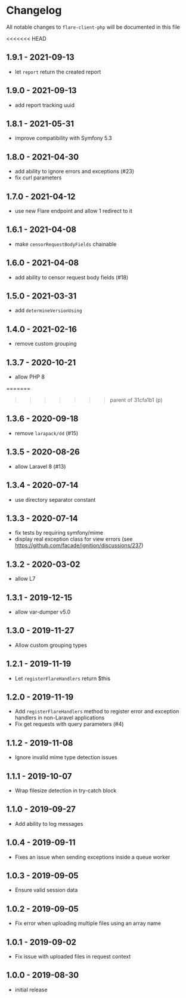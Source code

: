 # Changelog

All notable changes to `flare-client-php` will be documented in this file

<<<<<<< HEAD
## 1.9.1 - 2021-09-13

- let `report` return the created report

## 1.9.0 - 2021-09-13

- add report tracking uuid

## 1.8.1 - 2021-05-31

- improve compatibility with Symfony 5.3

## 1.8.0 - 2021-04-30

- add ability to ignore errors and exceptions (#23)
- fix curl parameters

## 1.7.0 - 2021-04-12

- use new Flare endpoint and allow 1 redirect to it
 
## 1.6.1 - 2021-04-08

- make `censorRequestBodyFields` chainable

## 1.6.0 - 2021-04-08

- add ability to censor request body fields (#18)

## 1.5.0 - 2021-03-31

- add `determineVersionUsing`

## 1.4.0 - 2021-02-16

- remove custom grouping

## 1.3.7 - 2020-10-21

- allow PHP 8

=======
>>>>>>> parent of 31cfa1b1 (p)
## 1.3.6 - 2020-09-18

- remove `larapack/dd` (#15)

## 1.3.5 - 2020-08-26

- allow Laravel 8 (#13)

## 1.3.4 - 2020-07-14

- use directory separator constant

## 1.3.3 - 2020-07-14

- fix tests by requiring symfony/mime
- display real exception class for view errors (see https://github.com/facade/ignition/discussions/237)

## 1.3.2 - 2020-03-02

- allow L7

## 1.3.1 - 2019-12-15

- allow var-dumper v5.0

## 1.3.0 - 2019-11-27

- Allow custom grouping types

## 1.2.1 - 2019-11-19

- Let `registerFlareHandlers` return $this

## 1.2.0 - 2019-11-19

- Add `registerFlareHandlers` method to register error and exception handlers in non-Laravel applications
- Fix get requests with query parameters (#4)

## 1.1.2 - 2019-11-08

- Ignore invalid mime type detection issues

## 1.1.1 - 2019-10-07

- Wrap filesize detection in try-catch block

## 1.1.0 - 2019-09-27

- Add ability to log messages

## 1.0.4 - 2019-09-11

- Fixes an issue when sending exceptions inside a queue worker

## 1.0.3 - 2019-09-05

- Ensure valid session data

## 1.0.2 - 2019-09-05

- Fix error when uploading multiple files using an array name

## 1.0.1 - 2019-09-02

- Fix issue with uploaded files in request context

## 1.0.0 - 2019-08-30

- initial release
